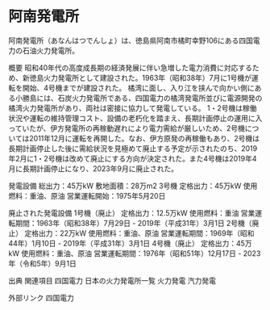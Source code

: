 # 阿南発電所

阿南発電所（あなんはつでんしょ）は、徳島県阿南市橘町幸野106にある四国電力の石油火力発電所。

概要
昭和40年代の高度成長期の経済発展に伴い急増した電力消費に対応するため、新徳島火力発電所として建設された。1963年（昭和38年）7月に1号機が運転を開始、4号機までが建設された。
橘湾に面し、入り江を挟んで向かい側にある小勝島には、石炭火力発電所である、四国電力の橘湾発電所並びに電源開発の橘湾火力発電所があり、両社は密接に協力して発電している。
1・2号機は稼働状況や運転の維持管理コスト、設備の老朽化を踏まえ、長期計画停止の運用に入っていたが、伊方発電所の再稼動遅れにより電力需給が厳しいため、2号機については2011年12月に運転を再開した。なお、伊方原発の再稼働もあり、2号機は長期計画停止した後に需給状況を見極めて廃止する予定が示されたのち、2019年2月に1・2号機は改めて廃止にする方向が決定された。また4号機は2019年4月に長期計画停止になり、2023年9月に廃止された。

発電設備
総出力：45万kW
敷地面積：28万m2
3号機
定格出力：45万kW
使用燃料：重油、原油
営業運転開始：1975年5月20日

廃止された発電設備
1号機（廃止）
定格出力：12.5万kW
使用燃料：重油
営業運転期間：1963年（昭和38年）7月29日 - 2019年（平成31年）3月1日
2号機（廃止）
定格出力：22万kW
使用燃料：重油、原油
営業運転期間：1969年（昭和44年）1月10日 - 2019年（平成31年）3月1日
4号機（廃止）
定格出力：45万kW
使用燃料：重油、原油
営業運転期間：1976年（昭和51年）12月17日 - 2023年（令和5年）9月1日

出典
関連項目
四国電力
日本の火力発電所一覧
火力発電
汽力発電

外部リンク
四国電力